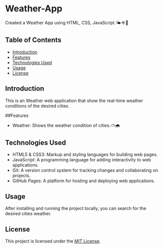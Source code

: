 # Weather-App
Created a Weather App using HTML, CSS, JavaScript.🌤️☀️🌈

## Table of Contents
- [Introduction](#introduction)
- [Features](#features)
- [Technologies Used](#technologies-used)
- [Usage](#usage)
- [License](#license)

## Introduction
This is an Weather web application that show the real-time weather conditions of the desired cities.

##Features
- Weather: Shows the weather condition of cities.⛅🌧️


## Technologies Used
- HTML5 & CSS3: Markup and styling languages for building web pages.
- JavaScript: A programming language for adding interactivity to web applications.
- Git: A version control system for tracking changes and collaborating on projects.
- GitHub Pages: A platform for hosting and deploying web applications.

## Usage
After installing and running the project locally, you can search for the desired cities weather.

## License
This project is licensed under the [MIT License](LICENSE).
